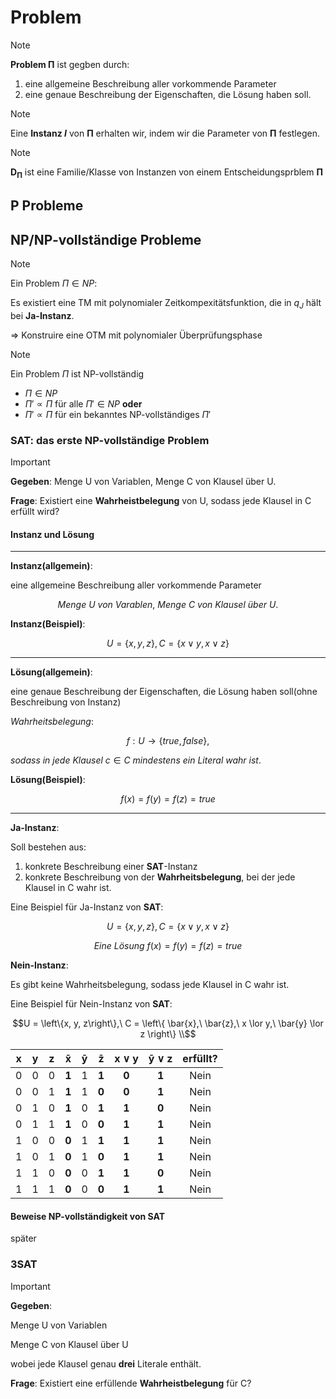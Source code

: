 # Problem

> [!NOTE]
> **Problem $\mathbf{\Pi}$** ist gegben durch:
>
> 1. eine allgemeine Beschreibung aller vorkommende Parameter
> 2. eine genaue Beschreibung der Eigenschaften, die Lösung haben soll.

> [!NOTE]
> Eine **Instanz *I*** von $\mathbf{\Pi}$ erhalten wir, indem wir die Parameter von $\mathbf{\Pi}$ festlegen.

> [!NOTE]
> $\mathbf{D_{\Pi}}$ ist eine Familie/Klasse von Instanzen von einem Entscheidungsprblem $\mathbf{\Pi}$

## P Probleme

## NP/NP-vollständige Probleme

> [!NOTE]
> Ein Problem $\Pi \in NP$:
>
> Es existiert eine TM mit polynomialer Zeitkompexitätsfunktion, die in $q_{J}$ hält bei **Ja-Instanz**.
>
> $\Rightarrow$ Konstruire eine OTM mit polynomialer Überprüfungsphase

> [!NOTE]
> Ein Problem $\Pi$ ist NP-vollständig
>
> - $\Pi \in NP$
> - ${\Pi}' \propto \Pi$ für alle ${\Pi}' \in NP$ **oder**
> - ${\Pi}' \propto \Pi$ für ein bekanntes NP-vollständiges ${\Pi}'$

### SAT: das erste NP-vollständige Problem

> [!IMPORTANT]
> **Gegeben**: Menge U von Variablen, Menge C von Klausel über U.
>
> **Frage**: Existiert eine **Wahrheistbelegung** von U, sodass jede Klausel in C erfüllt wird?

#### Instanz und Lösung

---
**Instanz(allgemein)**:

eine allgemeine Beschreibung aller vorkommende Parameter

```math
 Menge\ U\ von\ Varablen,\ Menge\ C\ von\ Klausel\ über\ U.
 ```

**Instanz(Beispiel)**:

```math
U= \left \{x, y, z\right \}, C = \left \{x \lor y, x \lor z \right \}
```

---
**Lösung(allgemein)**:

eine genaue Beschreibung der Eigenschaften, die Lösung haben soll(ohne Beschreibung von Instanz)

$Wahrheitsbelegung:$

```math
f: U \longrightarrow \left \{true, false \right \},
```

$sodass\ in\ jede\ Klausel\ c \in C\ mindestens\ ein\ Literal\ wahr\ ist.$

**Lösung(Beispiel)**:

$$
f(x)=f(y)=f(z)=true
$$

---
**Ja-Instanz**:

Soll bestehen aus:

 1. konkrete Beschreibung einer **SAT**-Instanz
 2. konkrete Beschreibung von der **Wahrheitsbelegung**, bei der jede Klausel in C wahr ist.

Eine Beispiel für Ja-Instanz von **SAT**:

```math
U = \left\{ x, y, z \right\}, C = \left\{ x \lor y, x \lor z\right\}
```

$$Eine\ Lösung\ f(x)=f(y)=f(z)=true$$

**Nein-Instanz**:

Es gibt keine Wahrheitsbelegung, sodass jede Klausel in C wahr ist.

Eine Beispiel für Nein-Instanz von **SAT**:

```math
U = \left\{x, y, z\right\},\ C = \left\{ \bar{x},\ \bar{z},\ x \lor y,\ \bar{y} \lor z \right\}
\\
```

|  x  |  y  |  z  | $\mathbf{\bar{x}}$ | $\mathbf{\bar{y}}$ | $\mathbf{\bar{z}}$ | $\mathbf{x \lor y}$ | $\mathbf{\bar{y} \lor z}$|erfüllt?|
|:---:|:---:|:---:|:---:|:---:|:---:|:---:|:---:|:---:|
|0|0|0|**1**|1|**1**|**0**|**1**|Nein|
|0|0|1|**1**|1|**0**|**0**|**1**|Nein|
|0|1|0|**1**|0|**1**|**1**|**0**|Nein|
|0|1|1|**1**|0|**0**|**1**|**1**|Nein|
|1|0|0|**0**|1|**1**|**1**|**1**|Nein|
|1|0|1|**0**|1|**0**|**1**|**1**|Nein|
|1|1|0|**0**|0|**1**|**1**|**0**|Nein|
|1|1|1|**0**|0|**0**|**1**|**1**|Nein|

#### Beweise NP-vollständigkeit von SAT

später

### 3SAT

> [!IMPORTANT]
> **Gegeben**:
>
> Menge U von Variablen
>
> Menge C von Klausel über U
>
> wobei jede Klausel genau **drei** Literale enthält.
>
> **Frage**: Existiert eine erfüllende **Wahrheistbelegung** für C?